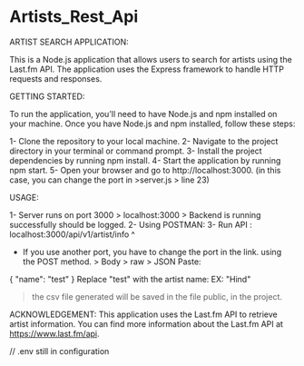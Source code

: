 # Artists_Rest_Api

ARTIST SEARCH APPLICATION:

This is a Node.js application that allows users to search for artists using the Last.fm API. The application uses the Express framework to handle HTTP requests and responses.



GETTING STARTED:

To run the application, you'll need to have Node.js and npm installed on your machine.
Once you have Node.js and npm installed, follow these steps:


1- Clone the repository to your local machine.
2- Navigate to the project directory in your terminal or command prompt.
3- Install the project dependencies by running npm install.
4- Start the application by running npm start.
5- Open your browser and go to http://localhost:3000. (in this case, you can change the port in >server.js > line 23)


USAGE:

1- Server runs on port 3000 > localhost:3000 > Backend is running successfully should be logged.
2- Using POSTMAN:
3- Run API : localhost:3000/api/v1/artist/info
                        ^
   * If you use another port, you have to change the port in the link.
using the POST method.
            > Body > raw > JSON
Paste:

{
    "name": "test"
}
Replace "test" with the artist name: EX: "Hind"

> the csv file generated will be saved in the file public, in the project.




ACKNOWLEDGEMENT:
This application uses the Last.fm API to retrieve artist information. You can find more information about the Last.fm API at https://www.last.fm/api.


// .env still in configuration